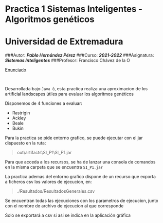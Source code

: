 # Practica 1 Sistemas Inteligentes - Algoritmos genéticos
# Universidad de Extremadura
###Autor: ***Pablo Hernández Pérez***
###Curso: ***2021-2022***
###Asignatura: ***Sistemas Inteligentes***
###Profesor: Francisco Chávez de la O

[Enunciado](https://campusvirtual.unex.es/zonauex/avuex/mod/resource/view.php?id=1442851)

<br>

Desarrollada bajo ``Java 8``, esta practica realiza una 
aproximacion de los artificial landscapes útiles para evaluar los algoritmos genéticos

Disponemos de 4 funciones a evaluar:

- Rastrigin
- Ackley
- Beale
- Bukin

Para la practica se pide entorno grafico, se puede ejecutar con el jar dispuesto en la ruta:
> out\artifacts\SI_P1\SI_P1.jar

Para que acceda a los recursos, se ha de lanzar una consola de comandos en la misma carpeta que se encuentra ``SI_P1.jar``

La practica ademas del entorno grafico dispone de un recurso que exporta a ficheros csv los valores de ejecucion, en:
> ./Resultados/ResultadosGenerales.csv

Se encuentran todas las ejecuciones con los parametros de ejecucion, junto con el nombre de archivo de ejecucion al que corresponde

Solo se exportará a csv si asi se indica en la aplicación gráfica


